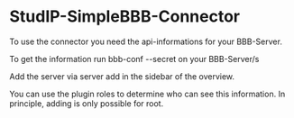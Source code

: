 # StudIP-SimpleBBB-Connector

To use the connector you need the api-informations for your BBB-Server. 


To get the information run bbb-conf --secret on your BBB-Server/s

Add the server via server add in the sidebar of the overview.

You can use the plugin roles to determine who can see this information. In principle, adding is only possible for root.